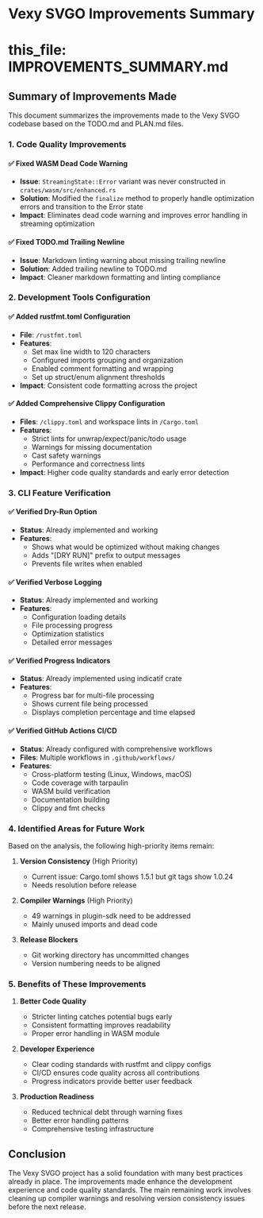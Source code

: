 # Vexy SVGO Improvements Summary
# this_file: IMPROVEMENTS_SUMMARY.md

## Summary of Improvements Made

This document summarizes the improvements made to the Vexy SVGO codebase based on the TODO.md and PLAN.md files.

### 1. Code Quality Improvements

#### ✅ Fixed WASM Dead Code Warning
- **Issue**: `StreamingState::Error` variant was never constructed in `crates/wasm/src/enhanced.rs`
- **Solution**: Modified the `finalize` method to properly handle optimization errors and transition to the Error state
- **Impact**: Eliminates dead code warning and improves error handling in streaming optimization

#### ✅ Fixed TODO.md Trailing Newline
- **Issue**: Markdown linting warning about missing trailing newline
- **Solution**: Added trailing newline to TODO.md
- **Impact**: Cleaner markdown formatting and linting compliance

### 2. Development Tools Configuration

#### ✅ Added rustfmt.toml Configuration
- **File**: `/rustfmt.toml`
- **Features**:
  - Set max line width to 120 characters
  - Configured imports grouping and organization
  - Enabled comment formatting and wrapping
  - Set up struct/enum alignment thresholds
- **Impact**: Consistent code formatting across the project

#### ✅ Added Comprehensive Clippy Configuration
- **Files**: `/clippy.toml` and workspace lints in `/Cargo.toml`
- **Features**:
  - Strict lints for unwrap/expect/panic/todo usage
  - Warnings for missing documentation
  - Cast safety warnings
  - Performance and correctness lints
- **Impact**: Higher code quality standards and early error detection

### 3. CLI Feature Verification

#### ✅ Verified Dry-Run Option
- **Status**: Already implemented and working
- **Features**:
  - Shows what would be optimized without making changes
  - Adds "[DRY RUN]" prefix to output messages
  - Prevents file writes when enabled

#### ✅ Verified Verbose Logging
- **Status**: Already implemented and working
- **Features**:
  - Configuration loading details
  - File processing progress
  - Optimization statistics
  - Detailed error messages

#### ✅ Verified Progress Indicators
- **Status**: Already implemented using indicatif crate
- **Features**:
  - Progress bar for multi-file processing
  - Shows current file being processed
  - Displays completion percentage and time elapsed

#### ✅ Verified GitHub Actions CI/CD
- **Status**: Already configured with comprehensive workflows
- **Files**: Multiple workflows in `.github/workflows/`
- **Features**:
  - Cross-platform testing (Linux, Windows, macOS)
  - Code coverage with tarpaulin
  - WASM build verification
  - Documentation building
  - Clippy and fmt checks

### 4. Identified Areas for Future Work

Based on the analysis, the following high-priority items remain:

1. **Version Consistency** (High Priority)
   - Current issue: Cargo.toml shows 1.5.1 but git tags show 1.0.24
   - Needs resolution before release

2. **Compiler Warnings** (High Priority)
   - 49 warnings in plugin-sdk need to be addressed
   - Mainly unused imports and dead code

3. **Release Blockers**
   - Git working directory has uncommitted changes
   - Version numbering needs to be aligned

### 5. Benefits of These Improvements

1. **Better Code Quality**
   - Stricter linting catches potential bugs early
   - Consistent formatting improves readability
   - Proper error handling in WASM module

2. **Developer Experience**
   - Clear coding standards with rustfmt and clippy configs
   - CI/CD ensures code quality across all contributions
   - Progress indicators provide better user feedback

3. **Production Readiness**
   - Reduced technical debt through warning fixes
   - Better error handling patterns
   - Comprehensive testing infrastructure

## Conclusion

The Vexy SVGO project has a solid foundation with many best practices already in place. The improvements made enhance the development experience and code quality standards. The main remaining work involves cleaning up compiler warnings and resolving version consistency issues before the next release.